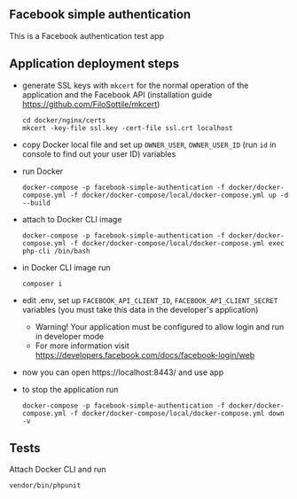 ## Facebook simple authentication

This is a Facebook authentication test app

## Application deployment steps

- generate SSL keys with `mkcert` for the normal operation of the application and the Facebook API (installation guide https://github.com/FiloSottile/mkcert)
  ```
  cd docker/nginx/certs
  mkcert -key-file ssl.key -cert-file ssl.crt localhost
  ```

- copy Docker local file and set up `OWNER_USER`, `OWNER_USER_ID` (run `id` in console to find out your user ID) variables

- run Docker
  ```
  docker-compose -p facebook-simple-authentication -f docker/docker-compose.yml -f docker/docker-compose/local/docker-compose.yml up -d --build
  ```

- attach to Docker CLI image
  ```
  docker-compose -p facebook-simple-authentication -f docker/docker-compose.yml -f docker/docker-compose/local/docker-compose.yml exec php-cli /bin/bash
  ```

- in Docker CLI image run
  ```
  composer i
  ```

- edit .env, set up `FACEBOOK_API_CLIENT_ID`, `FACEBOOK_API_CLIENT_SECRET` variables (you must take this data in the developer's application)
  - Warning! Your application must be configured to allow login and run in developer mode
  - For more information visit https://developers.facebook.com/docs/facebook-login/web

- now you can open https://localhost:8443/ and use app

- to stop the application run
  ```
  docker-compose -p facebook-simple-authentication -f docker/docker-compose.yml -f docker/docker-compose/local/docker-compose.yml down -v
  ```

## Tests

Attach Docker CLI and run
```
vendor/bin/phpunit
```
